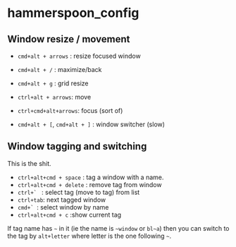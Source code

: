 # hammerspoon_config

## Window resize / movement

- `cmd+alt + arrows` : resize focused window
- `cmd+alt + /`      : maximize/back
- `cmd+alt + g`      : grid resize
- `ctrl+alt + arrows`: move
- `ctrl+cmd+alt+arrows`: focus (sort of)

- `cmd+alt + [`, `cmd+alt + ]` : window switcher (slow)

## Window tagging and switching
This is the shit.

- `ctrl+alt+cmd + space` : tag a window with a name. 
- `ctrl+alt+cmd + delete` : remove tag from window
- ```ctrl+` ``` : select tag (move to tag) from list
- `ctrl+tab`: next tagged window
- ```cmd+` ```: select window by name
- `ctrl+alt+cmd + c` :show current tag

If tag name has `~` in it (ie the name is `~window` or `bl~a`) then you can switch to the tag by `alt+letter` where letter is the one following `~`.

